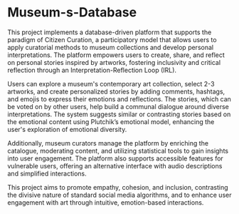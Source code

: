 # Museum-s-Database

This project implements a database-driven platform that supports the paradigm of Citizen Curation, a participatory model that allows users to apply curatorial methods to museum collections and develop personal interpretations. The platform empowers users to create, share, and reflect on personal stories inspired by artworks, fostering inclusivity and critical reflection through an Interpretation-Reflection Loop (IRL).

Users can explore a museum's contemporary art collection, select 2-3 artworks, and create personalized stories by adding comments, hashtags, and emojis to express their emotions and reflections. The stories, which can be voted on by other users, help build a communal dialogue around diverse interpretations. The system suggests similar or contrasting stories based on the emotional content using Plutchik’s emotional model, enhancing the user's exploration of emotional diversity.

Additionally, museum curators manage the platform by enriching the catalogue, moderating content, and utilizing statistical tools to gain insights into user engagement. The platform also supports accessible features for vulnerable users, offering an alternative interface with audio descriptions and simplified interactions.

This project aims to promote empathy, cohesion, and inclusion, contrasting the divisive nature of standard social media algorithms, and to enhance user engagement with art through intuitive, emotion-based interactions.
